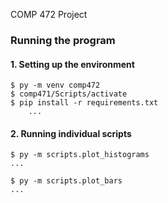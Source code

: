 COMP 472 Project 

### Running the program
#### 1. Setting up the environment

```
$ py -m venv comp472
$ comp471/Scripts/activate
$ pip install -r requirements.txt
    ...
```

#### 2. Running individual scripts

```
$ py -m scripts.plot_histograms
...

$ py -m scripts.plot_bars
...
```
